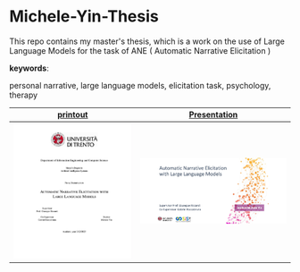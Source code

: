 # Michele-Yin-Thesis

This repo contains my master's thesis, which is a work on the use of Large Language Models for the task of ANE ( Automatic Narrative Elicitation )

**keywords**:

personal narrative, large language models, elicitation task, psychology, therapy


| <a href="https://github.com/BigEmperor26/Michele-Yin-Thesis/blob/main/lm_master_disi_en/Michele_Yin_Thesis_printout.pdf" target="_blank"><b>printout</b></a> | <a href="https://github.com/BigEmperor26/Michele-Yin-Thesis/blob/main/lm_master_disi_en/Thesis%20presentation.pdf" target="_blank"><b>Presentation</b></a> |
|--------------------------------------------------------------------------------------------------------------------------|---------------------------------------------------------------------------------------------------------------------------------|
| [![](thesis-thumbnail.jpeg)](https://github.com/BigEmperor26/Michele-Yin-Thesis/blob/main/lm_master_disi_en/Michele_Yin_Thesis_printout.pdf)        | [![](presentation-thumbnail.jpeg)](https://github.com/BigEmperor26/Michele-Yin-Thesis/blob/main/lm_master_disi_en/Thesis%20presentation.pdf)        |
